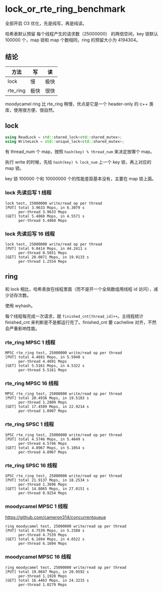 # lock_or_rte_ring_benchmark

全部开启 O3 优化，先是纯写，再是纯读。

哈希表默认预留 每个线程产生的请求数（25000000） 的两倍空间，key 锁默认 100000 个，map 锁和 map 个数相同，ring 的预留大小为 4194304。

## 结论

|方法|写|读|
|---|---|---
|lock|慢|极快|
|rte_ring|极快|很快|

moodycamel ring 比 rte_ring 稍慢，优点是它是一个 header-only 的 c++ 类库，使用很方便、很自然。

## lock

```cpp
using ReadLock = std::shared_lock<std::shared_mutex>;
using WriteLock = std::unique_lock<std::shared_mutex>;
```

有 thread_num 个 map，按照 `hash(key) % thread_num` 来决定放哪个 map。

执行 write 的时候，先给 `hash(key) % lock_num` 上一个 key 锁，再上对应的 map 锁。

key 锁 100000 个和 10000000 个的性能差距基本没有，主要在 map 锁上面。

### lock 先读后写 1 线程

```
lock test, 25000000 write/read op per thread
[PUT] total 3.9633 Mops, in 6.3079 s
      per-thread 3.9633 Mops
[GET] total 5.4860 Mops, in 4.5571 s
      per-thread 5.4860 Mops
```

### lock 先读后写 16 线程

```
lock test, 25000000 write/read op per thread
[PUT] total 9.0414 Mops, in 44.2411 s
      per-thread 0.5651 Mops
[GET] total 20.0871 Mops, in 19.9133 s
      per-thread 1.2554 Mops
```

## ring

和 lock 相比，哈希表放在线程里面（而不是开一个全局数组用线程 id 访问），减少访存次数。

使用 wyhash。

每个线程每完成一次请求，就 `finished_cnt[thread_id]++`。主线程统计 finished_cnt 来判断是不是都运行完了。finished_cnt 要 cacheline 对齐，不然会严重影响性能。

### rte_ring MPSC 1 线程

```
MPSC rte_ring test, 25000000 write/read op per thread
[PUT] total 4.4691 Mops, in 5.5940 s
      per-thread 4.4691 Mops
[GET] total 5.5161 Mops, in 4.5322 s
      per-thread 5.5161 Mops
```

### rte_ring MPSC 16 线程

```
MPSC rte_ring test, 25000000 write/read op per thread
[PUT] total 20.4936 Mops, in 19.5183 s
      per-thread 1.2809 Mops
[GET] total 17.4509 Mops, in 22.9214 s
      per-thread 1.0907 Mops
```

### rte_ring SPSC 1 线程

```
SPSC rte_ring test, 25000000 write/read op per thread
[PUT] total 4.5746 Mops, in 5.4649 s
      per-thread 4.5746 Mops
[GET] total 4.8967 Mops, in 5.1054 s
      per-thread 4.8967 Mops
```

### rte_ring SPSC 16 线程

```
SPSC rte_ring test, 25000000 write/read op per thread
[PUT] total 21.9137 Mops, in 18.2534 s
      per-thread 1.3696 Mops
[GET] total 14.8065 Mops, in 27.0151 s
      per-thread 0.9254 Mops
```

### moodycamel MPSC 1 线程

https://github.com/cameron314/concurrentqueue

```
ring moodycamel test, 25000000 write/read op per thread
[PUT] total 4.7539 Mops, in 5.2588 s
      per-thread 4.7539 Mops
[GET] total 6.1694 Mops, in 4.0522 s
      per-thread 6.1694 Mops
```

### moodycamel MPSC 16 线程

```
ring moodycamel test, 25000000 write/read op per thread
[PUT] total 19.0847 Mops, in 20.9592 s
      per-thread 1.1928 Mops
[GET] total 16.4463 Mops, in 24.3215 s
      per-thread 1.0279 Mops
```